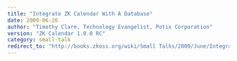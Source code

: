 ```yaml
---
title: "Integrate ZK Calendar With A Database"
date: 2009-06-26
author: "Timothy Clare, Technology Evangelist, Potix Corporation"
version: "ZK Calendar 1.0.0 RC"
category: small-talk
redirect_to: "http://books.zkoss.org/wiki/Small Talks/2009/June/Integrate ZK Calendar With A Database"
---
```

